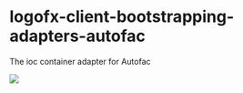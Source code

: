 # logofx-client-bootstrapping-adapters-autofac
The ioc container adapter for Autofac

<img src=https://ci.appveyor.com/api/projects/status/github/logofx/logofx-client-bootstrapping-adapters-autofac>
